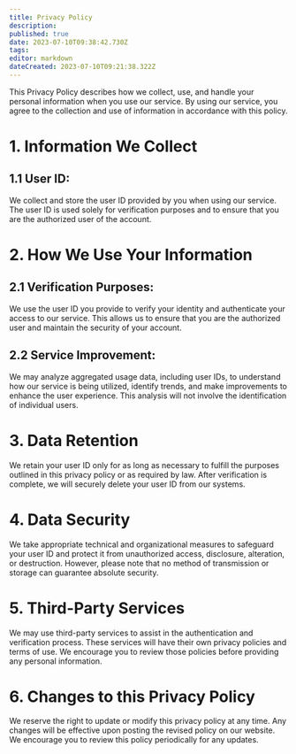 ```yaml
---
title: Privacy Policy
description: 
published: true
date: 2023-07-10T09:38:42.730Z
tags: 
editor: markdown
dateCreated: 2023-07-10T09:21:38.322Z
---
```


This Privacy Policy describes how we collect, use, and handle your personal information when you use our service. By using our service, you agree to the collection and use of information in accordance with this policy.

# 1. Information We Collect

## 1.1 User ID:
We collect and store the user ID provided by you when using our service. The user ID is used solely for verification purposes and to ensure that you are the authorized user of the account.

# 2. How We Use Your Information

## 2.1 Verification Purposes:
We use the user ID you provide to verify your identity and authenticate your access to our service. This allows us to ensure that you are the authorized user and maintain the security of your account.

## 2.2 Service Improvement:
We may analyze aggregated usage data, including user IDs, to understand how our service is being utilized, identify trends, and make improvements to enhance the user experience. This analysis will not involve the identification of individual users.

# 3. Data Retention

We retain your user ID only for as long as necessary to fulfill the purposes outlined in this privacy policy or as required by law. After verification is complete, we will securely delete your user ID from our systems.

# 4. Data Security

We take appropriate technical and organizational measures to safeguard your user ID and protect it from unauthorized access, disclosure, alteration, or destruction. However, please note that no method of transmission or storage can guarantee absolute security.

# 5. Third-Party Services

We may use third-party services to assist in the authentication and verification process. These services will have their own privacy policies and terms of use. We encourage you to review those policies before providing any personal information.

# 6. Changes to this Privacy Policy

We reserve the right to update or modify this privacy policy at any time. Any changes will be effective upon posting the revised policy on our website. We encourage you to review this policy periodically for any updates.